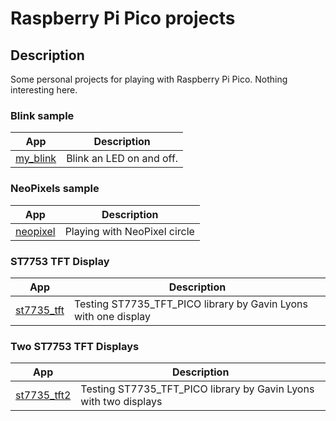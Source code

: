 # Raspberry Pi Pico projects

## Description

Some personal projects for playing with Raspberry Pi Pico. Nothing interesting here.

###  Blink sample

App|Description
---|---
[my_blink](my_blink) | Blink an LED on and off.


### NeoPixels sample

App|Description 
---|---
[neopixel](neopixel) | Playing with NeoPixel circle


### ST7753 TFT Display

App|Description 
---|---
[st7735_tft](st7735_tft) | Testing ST7735_TFT_PICO library by Gavin Lyons with one display

### Two ST7753 TFT Displays

App|Description 
---|---
[st7735_tft2](st7735_tft2) | Testing ST7735_TFT_PICO library by Gavin Lyons with two displays
